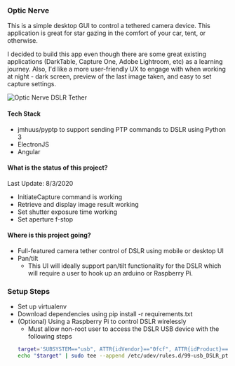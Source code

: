 ### Optic Nerve
This is a simple desktop GUI to control a tethered camera device. This application is great for star gazing in the comfort of your car, tent, or otherwise.

I decided to build this app even though there are some great existing applications (DarkTable, Capture One, Adobe Lightroom, etc) as a learning journey. Also, I'd like a more user-friendly UX to engage with when working at night - dark screen, preview of the last image taken, and easy to set capture settings.

![Optic Nerve DSLR Tether](/example_screenshot.png)

#### Tech Stack
* jmhuus/pyptp to support sending PTP commands to DSLR using Python 3
* ElectronJS
* Angular

#### What is the status of this project?
Last Update: 8/3/2020
* InitiateCapture command is working
* Retrieve and display image result working
* Set shutter exposure time working
* Set aperture f-stop 


#### Where is this project going?
* Full-featured camera tether control of DSLR using mobile or desktop UI
* Pan/tilt
    * This UI will ideally support pan/tilt functionality for the DSLR which will require a user to hook up an arduino or Raspberry Pi.


### Setup Steps
* Set up virtualenv
* Download dependencies using pip install -r requirements.txt
* (Optional) Using a Raspberry Pi to control DSLR wirelessly
    * Must allow non-root user to access the DSLR USB device with the following steps
    ```bash
    target='SUBSYSTEM=="usb", ATTR{idVendor}=="0fcf", ATTR{idProduct}=="1008", MODE="666"'
    echo "$target" | sudo tee --append /etc/udev/rules.d/99-usb_DSLR_ptp.rules
    ```
    